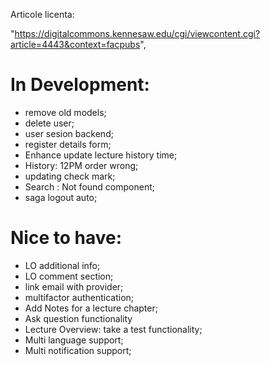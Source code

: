 Articole licenta:

"https://digitalcommons.kennesaw.edu/cgi/viewcontent.cgi?article=4443&context=facpubs",

# In Development:

- remove old models;
- delete user;
- user sesion backend;
- register details form;
- Enhance update lecture history time;
- History: 12PM order wrong;
- updating check mark;
- Search : Not found component;
- saga logout auto;

# Nice to have:

- LO additional info;
- LO comment section;
- link email with provider;
- multifactor authentication;
- Add Notes for a lecture chapter;
- Ask question functionality
- Lecture Overview: take a test functionality;
- Multi language support;
- Multi notification support;
